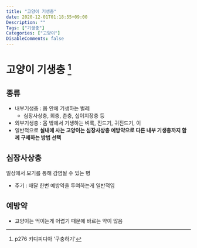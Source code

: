 ```yaml
---
title: "고양이 기생충"
date: 2020-12-01T01:18:55+09:00
Description: ""
Tags: ["기생충"]
Categories: ["고양이"]
DisableComments: false
---
```

# 고양이 기생충 [^1]
## 종류
- 내부기생충 : 몸 안에 기생하는 벌레
  - 심장사상충, 회충, 촌충, 십이지장충 등
- 외부기생충 : 몸 밖에서 기생하는 벼룩, 진드기, 귀진드기, 이
- 일반적으로 **실내에 사는 고양이는 심장사상충 예방약으로 다른 내부 기생충까지 함께 구제하는 방법 선택**

## 심장사상충
일상에서 모기를 통해 감염될 수 있는 병
- 주기 : 매달 한번 예방약을 투여하는게 일반적임

## 예방약
- 고양이는 먹이는게 어렵기 때문에 바르는 약이 많음



[^1]: p276 키디피디아 '구충하기'
